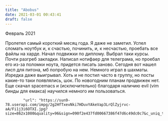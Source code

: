 ```yaml
---
title: "Abobus"
date: 2021-03-01 00:43:41
draft: false
---
```


Февраль 2021

Пролетел самый короткий месяц года. Я даже не заметил. Успел сломать ноутбук и, к счастью, починить, и, к несчастью, проебать все файлы на харде. Начал подвижки по диплому. Выбрал таки курсы. Почти разгреб закладки. Написал нотифаер для телеграма, но проебал его из-за поломки ноута, придется писать заново. Сегодня вот нашел лисп для питона, мб попробую на нем. Немного играл в шахматы. Изредка даже выигрывал. Хоть и не постил часто в группу, но посты какие-то таки появлялись, шок. По новогодним планам продвижек нет. Еще скачал spacemacs и (исключительно) благодаря наличию evil (vim бинды для емакса) научился немного им пользоваться.

            "url": "https://sun9-78.userapi.com/impg/2g2HfTxevNki7HDuvYAkeVap3LrQlZyjrvc-aA/Fi1j3i6OTXI.jpg?size=862x1080&quality=96&sign=090f2e437fd00667386f47d6c49dc0c7&c_uniq_tag=TfWcR6CmMmyvkylJyqD1cRwmTn4LmjU6laxCuJuRt0s&type=album",
